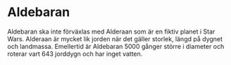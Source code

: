 # Aldebaran

Aldebaran ska inte förväxlas med Alderaan som är en fiktiv planet i Star Wars.
Alderaan är mycket lik jorden när det gäller storlek, längd på dygnet och
landmassa. Emellertid är Aldebaran 5000 gånger större i diameter och roterar
vart 643 jorddygn och har inget vatten.

